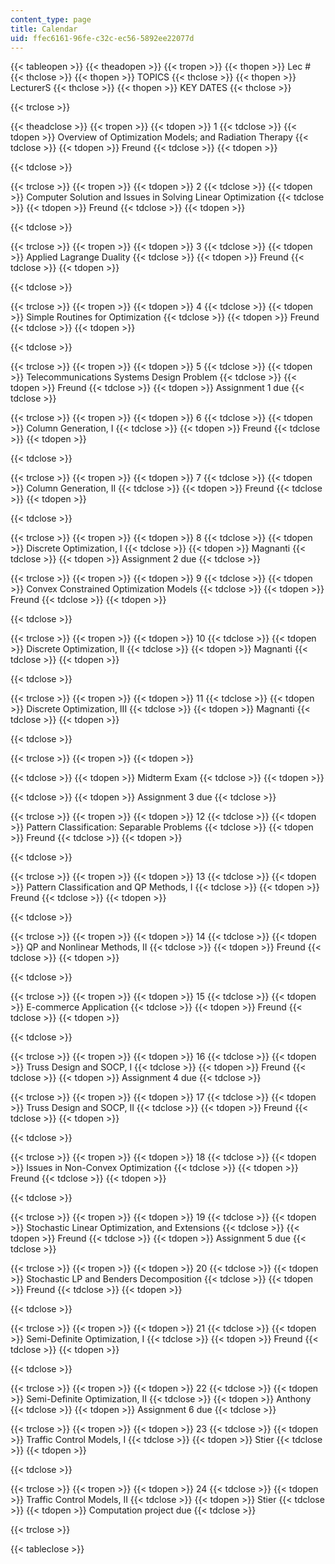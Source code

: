 ```yaml
---
content_type: page
title: Calendar
uid: ffec6161-96fe-c32c-ec56-5892ee22077d
---
```


{{< tableopen >}}
{{< theadopen >}}
{{< tropen >}}
{{< thopen >}}
Lec #
{{< thclose >}}
{{< thopen >}}
TOPICS
{{< thclose >}}
{{< thopen >}}
LecturerS
{{< thclose >}}
{{< thopen >}}
KEY DATES
{{< thclose >}}

{{< trclose >}}

{{< theadclose >}}
{{< tropen >}}
{{< tdopen >}}
1
{{< tdclose >}}
{{< tdopen >}}
Overview of Optimization Models; and Radiation Therapy
{{< tdclose >}}
{{< tdopen >}}
Freund
{{< tdclose >}}
{{< tdopen >}}

{{< tdclose >}}

{{< trclose >}}
{{< tropen >}}
{{< tdopen >}}
2
{{< tdclose >}}
{{< tdopen >}}
Computer Solution and Issues in Solving Linear Optimization
{{< tdclose >}}
{{< tdopen >}}
Freund
{{< tdclose >}}
{{< tdopen >}}

{{< tdclose >}}

{{< trclose >}}
{{< tropen >}}
{{< tdopen >}}
3
{{< tdclose >}}
{{< tdopen >}}
Applied Lagrange Duality
{{< tdclose >}}
{{< tdopen >}}
Freund
{{< tdclose >}}
{{< tdopen >}}

{{< tdclose >}}

{{< trclose >}}
{{< tropen >}}
{{< tdopen >}}
4
{{< tdclose >}}
{{< tdopen >}}
Simple Routines for Optimization
{{< tdclose >}}
{{< tdopen >}}
Freund
{{< tdclose >}}
{{< tdopen >}}

{{< tdclose >}}

{{< trclose >}}
{{< tropen >}}
{{< tdopen >}}
5
{{< tdclose >}}
{{< tdopen >}}
Telecommunications Systems Design Problem
{{< tdclose >}}
{{< tdopen >}}
Freund
{{< tdclose >}}
{{< tdopen >}}
Assignment 1 due
{{< tdclose >}}

{{< trclose >}}
{{< tropen >}}
{{< tdopen >}}
6
{{< tdclose >}}
{{< tdopen >}}
Column Generation, I
{{< tdclose >}}
{{< tdopen >}}
Freund
{{< tdclose >}}
{{< tdopen >}}

{{< tdclose >}}

{{< trclose >}}
{{< tropen >}}
{{< tdopen >}}
7
{{< tdclose >}}
{{< tdopen >}}
Column Generation, II
{{< tdclose >}}
{{< tdopen >}}
Freund
{{< tdclose >}}
{{< tdopen >}}

{{< tdclose >}}

{{< trclose >}}
{{< tropen >}}
{{< tdopen >}}
8
{{< tdclose >}}
{{< tdopen >}}
Discrete Optimization, I
{{< tdclose >}}
{{< tdopen >}}
Magnanti
{{< tdclose >}}
{{< tdopen >}}
Assignment 2 due
{{< tdclose >}}

{{< trclose >}}
{{< tropen >}}
{{< tdopen >}}
9
{{< tdclose >}}
{{< tdopen >}}
Convex Constrained Optimization Models
{{< tdclose >}}
{{< tdopen >}}
Freund
{{< tdclose >}}
{{< tdopen >}}

{{< tdclose >}}

{{< trclose >}}
{{< tropen >}}
{{< tdopen >}}
10
{{< tdclose >}}
{{< tdopen >}}
Discrete Optimization, II
{{< tdclose >}}
{{< tdopen >}}
Magnanti
{{< tdclose >}}
{{< tdopen >}}

{{< tdclose >}}

{{< trclose >}}
{{< tropen >}}
{{< tdopen >}}
11
{{< tdclose >}}
{{< tdopen >}}
Discrete Optimization, III
{{< tdclose >}}
{{< tdopen >}}
Magnanti
{{< tdclose >}}
{{< tdopen >}}

{{< tdclose >}}

{{< trclose >}}
{{< tropen >}}
{{< tdopen >}}

{{< tdclose >}}
{{< tdopen >}}
Midterm Exam
{{< tdclose >}}
{{< tdopen >}}

{{< tdclose >}}
{{< tdopen >}}
Assignment 3 due
{{< tdclose >}}

{{< trclose >}}
{{< tropen >}}
{{< tdopen >}}
12
{{< tdclose >}}
{{< tdopen >}}
Pattern Classification: Separable Problems
{{< tdclose >}}
{{< tdopen >}}
Freund
{{< tdclose >}}
{{< tdopen >}}

{{< tdclose >}}

{{< trclose >}}
{{< tropen >}}
{{< tdopen >}}
13
{{< tdclose >}}
{{< tdopen >}}
Pattern Classification and QP Methods, I
{{< tdclose >}}
{{< tdopen >}}
Freund
{{< tdclose >}}
{{< tdopen >}}

{{< tdclose >}}

{{< trclose >}}
{{< tropen >}}
{{< tdopen >}}
14
{{< tdclose >}}
{{< tdopen >}}
QP and Nonlinear Methods, II
{{< tdclose >}}
{{< tdopen >}}
Freund
{{< tdclose >}}
{{< tdopen >}}

{{< tdclose >}}

{{< trclose >}}
{{< tropen >}}
{{< tdopen >}}
15
{{< tdclose >}}
{{< tdopen >}}
E-commerce Application
{{< tdclose >}}
{{< tdopen >}}
Freund
{{< tdclose >}}
{{< tdopen >}}

{{< tdclose >}}

{{< trclose >}}
{{< tropen >}}
{{< tdopen >}}
16
{{< tdclose >}}
{{< tdopen >}}
Truss Design and SOCP, I
{{< tdclose >}}
{{< tdopen >}}
Freund
{{< tdclose >}}
{{< tdopen >}}
Assignment 4 due
{{< tdclose >}}

{{< trclose >}}
{{< tropen >}}
{{< tdopen >}}
17
{{< tdclose >}}
{{< tdopen >}}
Truss Design and SOCP, II
{{< tdclose >}}
{{< tdopen >}}
Freund
{{< tdclose >}}
{{< tdopen >}}

{{< tdclose >}}

{{< trclose >}}
{{< tropen >}}
{{< tdopen >}}
18
{{< tdclose >}}
{{< tdopen >}}
Issues in Non-Convex Optimization
{{< tdclose >}}
{{< tdopen >}}
Freund
{{< tdclose >}}
{{< tdopen >}}

{{< tdclose >}}

{{< trclose >}}
{{< tropen >}}
{{< tdopen >}}
19
{{< tdclose >}}
{{< tdopen >}}
Stochastic Linear Optimization, and Extensions
{{< tdclose >}}
{{< tdopen >}}
Freund
{{< tdclose >}}
{{< tdopen >}}
Assignment 5 due
{{< tdclose >}}

{{< trclose >}}
{{< tropen >}}
{{< tdopen >}}
20
{{< tdclose >}}
{{< tdopen >}}
Stochastic LP and Benders Decomposition
{{< tdclose >}}
{{< tdopen >}}
Freund
{{< tdclose >}}
{{< tdopen >}}

{{< tdclose >}}

{{< trclose >}}
{{< tropen >}}
{{< tdopen >}}
21
{{< tdclose >}}
{{< tdopen >}}
Semi-Definite Optimization, I
{{< tdclose >}}
{{< tdopen >}}
Freund
{{< tdclose >}}
{{< tdopen >}}

{{< tdclose >}}

{{< trclose >}}
{{< tropen >}}
{{< tdopen >}}
22
{{< tdclose >}}
{{< tdopen >}}
Semi-Definite Optimization, II
{{< tdclose >}}
{{< tdopen >}}
Anthony
{{< tdclose >}}
{{< tdopen >}}
Assignment 6 due
{{< tdclose >}}

{{< trclose >}}
{{< tropen >}}
{{< tdopen >}}
23
{{< tdclose >}}
{{< tdopen >}}
Traffic Control Models, I
{{< tdclose >}}
{{< tdopen >}}
Stier
{{< tdclose >}}
{{< tdopen >}}

{{< tdclose >}}

{{< trclose >}}
{{< tropen >}}
{{< tdopen >}}
24
{{< tdclose >}}
{{< tdopen >}}
Traffic Control Models, II
{{< tdclose >}}
{{< tdopen >}}
Stier
{{< tdclose >}}
{{< tdopen >}}
Computation project due
{{< tdclose >}}

{{< trclose >}}

{{< tableclose >}}